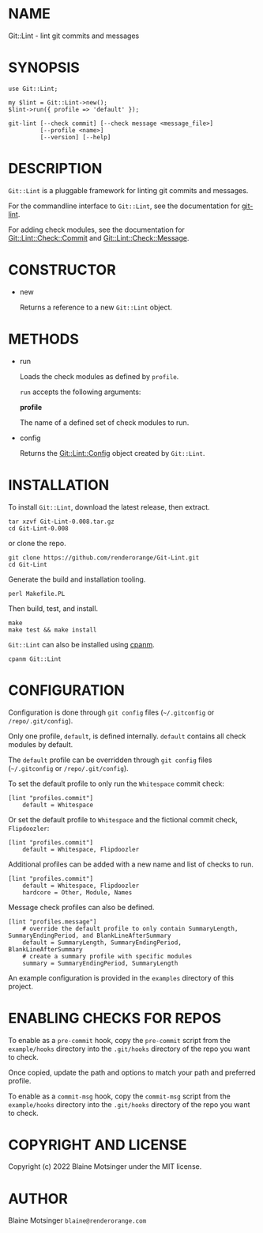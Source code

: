 # NAME

Git::Lint - lint git commits and messages

# SYNOPSIS

    use Git::Lint;

    my $lint = Git::Lint->new();
    $lint->run({ profile => 'default' });

    git-lint [--check commit] [--check message <message_file>]
             [--profile <name>]
             [--version] [--help]

# DESCRIPTION

`Git::Lint` is a pluggable framework for linting git commits and messages.

For the commandline interface to `Git::Lint`, see the documentation for [git-lint](https://metacpan.org/pod/git-lint).

For adding check modules, see the documentation for [Git::Lint::Check::Commit](https://metacpan.org/pod/Git%3A%3ALint%3A%3ACheck%3A%3ACommit) and [Git::Lint::Check::Message](https://metacpan.org/pod/Git%3A%3ALint%3A%3ACheck%3A%3AMessage).

# CONSTRUCTOR

- new

    Returns a reference to a new `Git::Lint` object.

# METHODS

- run

    Loads the check modules as defined by `profile`.

    `run` accepts the following arguments:

    **profile**

    The name of a defined set of check modules to run.

- config

    Returns the [Git::Lint::Config](https://metacpan.org/pod/Git%3A%3ALint%3A%3AConfig) object created by `Git::Lint`.

# INSTALLATION

To install `Git::Lint`, download the latest release, then extract.

    tar xzvf Git-Lint-0.008.tar.gz
    cd Git-Lint-0.008

or clone the repo.

    git clone https://github.com/renderorange/Git-Lint.git
    cd Git-Lint

Generate the build and installation tooling.

    perl Makefile.PL

Then build, test, and install.

    make
    make test && make install

`Git::Lint` can also be installed using [cpanm](https://metacpan.org/pod/cpanm).

    cpanm Git::Lint

# CONFIGURATION

Configuration is done through `git config` files (`~/.gitconfig` or `/repo/.git/config`).

Only one profile, `default`, is defined internally. `default` contains all check modules by default.

The `default` profile can be overridden through `git config` files (`~/.gitconfig` or `/repo/.git/config`).

To set the default profile to only run the `Whitespace` commit check:

    [lint "profiles.commit"]
        default = Whitespace

Or set the default profile to `Whitespace` and the fictional commit check, `Flipdoozler`:

    [lint "profiles.commit"]
        default = Whitespace, Flipdoozler

Additional profiles can be added with a new name and list of checks to run.

    [lint "profiles.commit"]
        default = Whitespace, Flipdoozler
        hardcore = Other, Module, Names

Message check profiles can also be defined.

    [lint "profiles.message"]
        # override the default profile to only contain SummaryLength, SummaryEndingPeriod, and BlankLineAfterSummary
        default = SummaryLength, SummaryEndingPeriod, BlankLineAfterSummary
        # create a summary profile with specific modules
        summary = SummaryEndingPeriod, SummaryLength

An example configuration is provided in the `examples` directory of this project.

# ENABLING CHECKS FOR REPOS

To enable as a `pre-commit` hook, copy the `pre-commit` script from the `example/hooks` directory into the `.git/hooks` directory of the repo you want to check.

Once copied, update the path and options to match your path and preferred profile.

To enable as a `commit-msg` hook, copy the `commit-msg` script from the `example/hooks` directory into the `.git/hooks` directory of the repo you want to check.

# COPYRIGHT AND LICENSE

Copyright (c) 2022 Blaine Motsinger under the MIT license.

# AUTHOR

Blaine Motsinger `blaine@renderorange.com`
